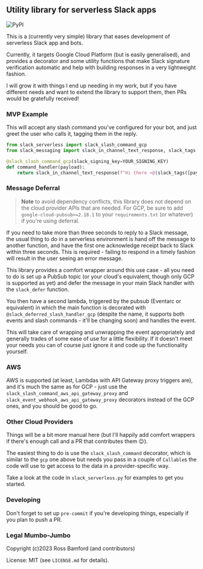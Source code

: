 ## Utility library for serverless Slack apps

![PyPI](https://img.shields.io/pypi/v/slack-serverless)

This is a (currently very simple) library that eases development of serverless Slack
app and bots.

Currently, it targets Google Cloud Platform (but is easily generalised), and provides 
a decorator and some utility functions that make Slack signature verification automatic
and help with building responses in a very lightweight fashion.

I will grow it with things I end up needing in my work, but if you have different
needs and want to extend the library to support them, then PRs would be gratefully
received!


### MVP Example

This will accept any slash command you've configured for your bot, and just greet 
the user who calls it, tagging them in the reply. 

```python
from slack_serverless import slack_slash_command_gcp
from slack_messaging import slack_in_channel_text_response, slack_tags

@slack_slash_command_gcp(slack_signing_key=YOUR_SIGNING_KEY)
def command_handler(payload):
    return slack_in_channel_text_response(f"Hi there <@{slack_tags([payload['user_id']])}>")
```

### Message Deferral

> **Note** to avoid dependency conflicts, this library does not depend on the
> cloud provider APIs that are needed. For GCP, be sure to add `google-cloud-pubsub>=2.18.1`
> to your `requirements.txt` (or whatever) if you're using deferral.

If you need to take more than three seconds to reply to a Slack message, the usual
thing to do in a serverless environment is hand off the message to another function,
and have the first one acknowledge receipt back to Slack within three seconds. This 
is required - failing to respond in a timely fashion will result in the user seeing
an error message.

This library provides a comfort wrapper around this use case - all you need to do is
set up a PubSub topic (or your cloud's equivalent, though only GCP is supported as yet)
and defer the message in your main Slack handler with the `slack_defer` function.

You then have a second lambda, triggered by the pubsub (Eventarc or equivalent) in 
which the main function is decorated with `@slack_deferred_slash_handler_gcp`
(despite the name, it supports both events and slash commands - it'll be 
changing soon) and handles the event.

This will take care of wrapping and unwrapping the event appropriately and generally
trades of some ease of use for a little flexibility. If it doesn't meet your needs
you can of course just ignore it and code up the functionality yourself.


### AWS

AWS is supported (at least, Lambdas with API Gateway proxy triggers are), and it's
much the same as for GCP - just use the `slack_slash_command_aws_api_gateway_proxy`
and `slack_event_webhook_aws_api_gateway_proxy` decorators instead of the GCP 
ones, and you should be good to go.


### Other Cloud Providers

Things will be a bit more manual here (but I'll happily add comfort wrappers if
there's enough call and a PR that contributes them 😉).

The easiest thing to do is use the `slack_slash_command` decorator, which 
is similar to the `gcp` one above but needs you pass in a couple of `Callable`s
the code will use to get access to the data in a provider-specific way.

Take a look at the code in `slack_serverless.py` for examples to get you started.

### Developing

Don't forget to set up `pre-commit` if you're developing things, especially if you
plan to push a PR.

### Legal Mumbo-Jumbo

Copyright (c)2023 Ross Bamford (and contributors)

License: MIT (see `LICENSE.md` for details).
